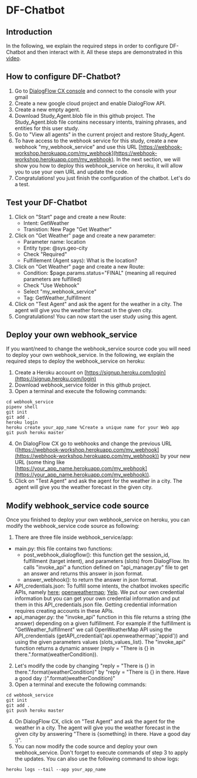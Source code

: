 # DF-Chatbot

## Introduction 
In the following, we explain the required steps in order to configure DF-Chatbot and then interact with it. All these steps are demonstrated in this [video](https://drive.google.com/file/d/1_dwLW0SgkQHw-pU6RHTVlWK1JT-MCZIT/view?usp=sharing).
## How to configure DF-Chatbot? 
1. Go to [DialogFlow CX console](https://dialogflow.cloud.google.com/cx/projects) and connect to the console with your gmail
2. Create a new google cloud project and enable DialogFlow API.
3. Create a new empty agent.
4. Download Study_Agent.blob file in this github project. The Study_Agent.blob file contains necessary intents, training phrases, and entities for this user study.
5. Go to "View all agents" in the current project and restore Study_Agent.
6. To have access to the webhook service for this study, create a new webhook "my_webhook_service" and use this URL [https://webhook-workshop.herokuapp.com/my_webhook](https://webhook-workshop.herokuapp.com/my_webhook). In the next section, we will show you how to deploy this webhook_service on heroku, it will allow you to use your own URL and update the code.
7. Congratulations! you just finish the configuration of the chatbot. Let's do a test.

## Test your DF-Chatbot
1. Click on "Start" page and create a new Route:
   - Intent: GetWeather
   - Tranistion: New Page "Get Weather"
2. Click on "Get Weather" page and create a new parameter:
   - Parameter name: location
   - Entity type: @sys.geo-city
   - Check "Required"
   - Fulfillement (Agent says): What is the location?
3. Click on "Get Weather" page and create a new Route:
   - Condition: $page.params.status="FINAL" (meaning all required parameters are fulfilled)
   - Check "Use Webhook"
   - Select "my_webhook_service"
   - Tag: GetWeather_fulfillment
4. Click on "Test Agent" and ask the agent for the weather in a city. The agent will give you the weather forecast in the given city.
5. Congratulations! You can now start the user study using this agent.

## Deploy your own webhook_service
If you want/need to change the webhook_service source code you will need to deploy your own webhook_service. In the following, we explain the required steps to deploy the webhook_service on heroku:
1. Create a Heroku account on [https://signup.heroku.com/login](https://signup.heroku.com/login)
2. Download webhook_service folder in this github project.
3. Open a terminal and execute the following commands:
```
cd webhook_service
pipenv shell
git init 
git add .
heroku login
heroku create your_app_name %Create a unique name for your Web app
git push heroku master
```
4. On DialogFlow CX go to webhooks and change the previous URL ([https://webhook-workshop.herokuapp.com/my_webhook](https://webhook-workshop.herokuapp.com/my_webhook)) by your new URL (some thing like [https://your_app_name.herokuapp.com/my_webhook](https://your_app_name.herokuapp.com/my_webhook)).
5. Click on "Test Agent" and ask the agent for the weather in a city. The agent will give you the weather forecast in the given city.


## Modify webhook_service code source
Once you finished to deploy your  own webhook_service on heroku, you can modify the webhook_service code source as following:
1. There are three file inside webhook_service/app:
- main.py: this file contains two functions: 
  * post_webhook_dialogflow(): this function get the session_id, fulfillment (target intent), and parameters (slots) from DialogFlow. Itn calls "invoke_api" a function defined on "api_manager.py" file to get an answer and returns this answer in json format.
  * answer_webhook(): to return the answer in json format.
- API_credentials.json: To fulfill some intents, the chatbot invokes specific APIs, namely [here](https://developer.here.com/); [openweathermap](https://openweathermap.org/api); [Yelp](https://www.yelp.com/developers/documentation/v3). We put our own credential information but you can get your own credential information and put them in this API_credentials.json file. Getting credential information requires creating accounts in these APIs.
- api_manager.py: the "invoke_api" function in this file returns a string (the answer) depending on a given fulfillment. For example if the fulfillment is "GetWeather_fulfillment" we call OpenWeatherMap API using the API_crendentials (getAPI_credential('api.openweathermap','appid')) and using the given parameters values (slots_values_list). The "invoke_api" function returns a dynamic answer (reply = "There is {} in there.".format(weatherCondition)).
2. Let's modify the code by changing "reply = "There is {} in there.".format(weatherCondition)" by "reply = "There is {} in there. Have a good day :)".format(weatherCondition)"
3. Open a terminal and execute the following commands:
```
cd webhook_service
git init 
git add .
git push heroku master
```
4. On DialogFlow CX, click on "Test Agent" and ask the agent for the weather in a city. The agent will give you the weather forecast in the given city by answering "There is {something} in there. Have a good day :)".
5. You can now modify the code source and deploy your own webhook_service. Don't forget to execute commands of step 3 to apply the updates. You can also use the following command to show logs:
```
heroku logs --tail --app your_app_name
```





